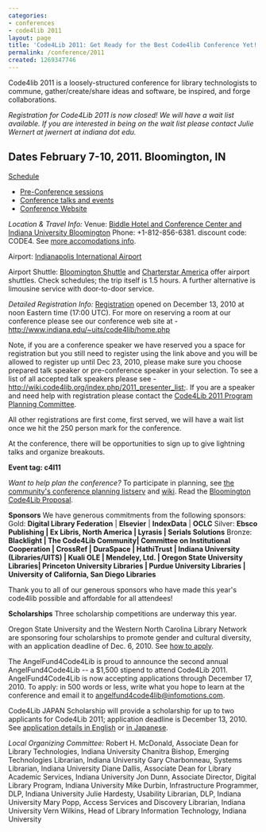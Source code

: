 ```yaml
---
categories:
- conferences
- code4lib 2011
layout: page
title: 'Code4Lib 2011: Get Ready for the Best Code4lib Conference Yet!'
permalink: /conference/2011
created: 1269347746
---
```

Code4lib 2011 is a loosely-structured conference for library technologists to commune, gather/create/share ideas and software, be inspired, and forge collaborations.

<em>Registration for Code4Lib 2011 is now closed! We will have a wait list available. If you are interested in being on the wait list please contact Julie Wernert at jwernert at indiana dot edu.</em>

<h2><strong>Dates February 7-10, 2011. Bloomington, IN</strong></h2>

<a href="/conference/2011/schedule">Schedule</a>

<ul>
<li> <a href="/conference/2011/schedule#preconf">Pre-Conference sessions</a></li>
<li> <a href="/conference/2011/schedule#conf">Conference talks and events</a></li>
<li> <a href="http://www.indiana.edu/~uits/code4lib/home.php">Conference Website</a></li>
</ul>

<em>Location & Travel Info:</em>
Venue: <a href="http://www.imu.indiana.edu/hotel/index.shtml">Biddle Hotel and Conference Center and Indiana University Bloomington</a> Phone: +1-812-856-6381. discount code: CODE4. See <a href="http://www.indiana.edu/~uits/code4lib/accommodations/index.php">more accomodations info</a>.

Airport: <a href="http://www.indianapolisairport.com/">Indianapolis International Airport</a>

Airport Shuttle: <a href="http://bloomingtonshuttle.com/airport.html">Bloomington Shuttle</a> and <a href=" http://www.charterstaramerica.com/shuttles/bloomington.htm">Charterstar America</a> offer airport shuttles. Check schedules; the trip itself is 1.5 hours. A further alternative is limousine service with door-to-door service.

<em>Detailed Registration Info:</em>
<a href="https://www.confmanager.com/main.cfm?cid=2375">Registration</a> opened on December 13, 2010 at noon Eastern time (17:00 UTC). For more on reserving a room at our conference please see our conference web site at - <a href="http://www.indiana.edu/~uits/code4lib/home.php">http://www.indiana.edu/~uits/code4lib/home.php</a>

Note, if you are a conference speaker we have reserved you a space for registration but you still need to register using the link above and you will be allowed to register up until Dec 23, 2010, please make sure you choose prepared talk speaker or pre-conference speaker in your selection. To see a list of all accepted talk speakers please see - <a href="http://wiki.code4lib.org/index.php/2011_presenter_list">http://wiki.code4lib.org/index.php/2011_presenter_list</a>;. If you are a speaker and need help with registration please contact the <a href="http://wiki.code4lib.org/index.php/2011_committees_sign-up_page#Program_Committee">Code4Lib 2011 Program Planning Committee</a>.

All other registrations are first come, first served, we will have a wait list once we hit the 250 person mark for the conference.
 
At the conference, there will be opportunities to sign up to give lightning talks and  organize breakouts.


<strong>Event tag: c4l11</strong>

<em> Want to help plan the conference? </em>
To participate in planning, see <a href="http://groups.google.com/group/code4libcon">the community's conference planning listserv</a> and <a href="http://wiki.code4lib.org/index.php/Category:Code4Lib2011">wiki</a>. 
Read the <a href="https://wiki.dlib.indiana.edu/confluence/display/EVENTS/Code4Lib+2011+Proposal">Bloomington Code4Lib Proposal</a>.


<strong>Sponsors</strong>
We have generous commitments from the following sponsors:
Gold: <strong>Digital Library Federation</strong> | <strong>Elsevier</strong> | <strong>IndexData</strong> | <strong>OCLC</strong>
Silver: <strong>Ebsco Publishing | Ex Libris, North America | Lyrasis | Serials Solutions</strong>
Bronze: <strong>Blacklight | The Code4Lib Community| Committee on Institutional Cooperation | CrossRef | DuraSpace | HathiTrust | Indiana University (Libraries/UITS) | Kuali OLE | Mendeley, Ltd. | Oregon State University Libraries| Princeton University Libraries | Purdue University Libraries | University of California, San Diego Libraries</strong>

Thank you to all of our generous sponsors who have made this year's code4lib possible and affordable for all attendees!

<strong>Scholarships</strong>
Three scholarship competitions are underway this year.

Oregon State University and the Western North Carolina Library Network are sponsoring four scholarships to promote gender and cultural diversity, with an application deadline of Dec. 6, 2010. See <a href="http://code4lib.org/conference/2011/scholarship-announcement">how to apply</a>.

The AngelFund4Code4Lib is proud to announce the second annual AngelFund4Code4Lib -- a $1,500 stipend to attend Code4Lib 2011. AngelFund4Code4Lib is now accepting applications through December 17, 2010. To apply: in 500 words or less, write what you hope to learn at the conference and email it to angelfund4code4lib@infomotions.com.

Code4Lib JAPAN Scholarship will provide a scholarship for up to two applicants for Code4Lib 2011; application deadline is December 13, 2010. See <a href="http://www.code4lib.jp/2010/12/350/">application details in English</a> or <a href="http://www.code4lib.jp/2010/11/248/">in Japanese</a>.

<em>Local Organizing Committee:</em>
Robert H. McDonald, Associate Dean for Library Technologies, Indiana University
Chanitra Bishop, Emerging Technologies Librarian, Indiana University
Gary Charbonneau, Systems Librarian, Indiana University
Diane Dallis, Associate Dean for Library Academic Services, Indiana University
Jon Dunn, Associate Director, Digital Library Program, Indiana University
Mike Durbin, Infrastructure Programmer, DLP, Indiana University
Julie Hardesty, Usability Librarian, DLP, Indiana University
Mary Popp, Access Services and Discovery Librarian, Indiana University
Vern Wilkins, Head of Library Information Technology, Indiana University
<!--break-->
